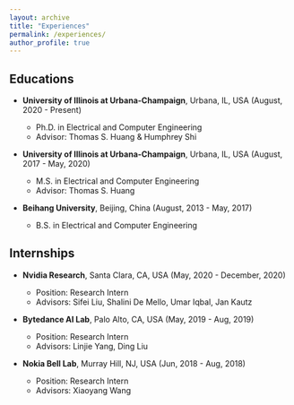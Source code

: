 ```yaml
---
layout: archive
title: "Experiences"
permalink: /experiences/
author_profile: true
---
```


## Educations
* **University of Illinois at Urbana-Champaign**, Urbana, IL, USA (August, 2020 - Present)
  * Ph.D. in Electrical and Computer Engineering
  * Advisor: Thomas S. Huang & Humphrey Shi

* **University of Illinois at Urbana-Champaign**, Urbana, IL, USA (August, 2017 - May, 2020)
  * M.S. in Electrical and Computer Engineering
  * Advisor: Thomas S. Huang

* **Beihang University**, Beijing, China (August, 2013 - May, 2017)
  * B.S. in Electrical and Computer Engineering


## Internships
<!-- * **Nvidia Research**, Santa Clara, CA, USA (Summer 2021)
  * Position: Research Intern
  * Advisors: Sifei Liu
  
   -->
* **Nvidia Research**, Santa Clara, CA, USA (May, 2020 - December, 2020)
  * Position: Research Intern
  * Advisors: Sifei Liu, Shalini De Mello, Umar Iqbal, Jan Kautz
  
  
* **Bytedance AI Lab**, Palo Alto, CA, USA (May, 2019 - Aug, 2019)
  * Position: Research Intern
  * Advisors: Linjie Yang, Ding Liu  


* **Nokia Bell Lab**, Murray Hill, NJ, USA (Jun, 2018 - Aug, 2018)
  * Position: Research Intern
  * Advisors: Xiaoyang Wang  